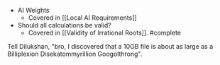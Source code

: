 - AI Weights
	- Covered in [[Local AI Requirements]]
- Should all calculations be valid?
	- Covered in [[Validity of Irrational Roots]]. #complete

Tell Dilukshan, "bro, I discovered that a 10GB file is about as large as a Billiplexion Disekatommyrillion Googolthrong".